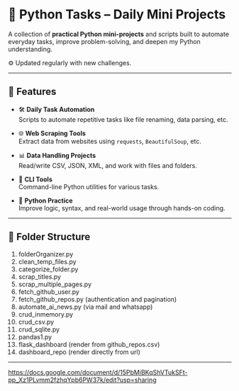 # 🐍 Python Tasks – Daily Mini Projects

A collection of **practical Python mini-projects** and scripts built to automate everyday tasks, improve problem-solving, and deepen my Python understanding.  

⚙️ Updated regularly with new challenges.  

---

## 🚀 Features

- 🛠️ **Daily Task Automation**  
  Scripts to automate repetitive tasks like file renaming, data parsing, etc.

- 🌐 **Web Scraping Tools**  
  Extract data from websites using `requests`, `BeautifulSoup`, etc.

- 📊 **Data Handling Projects**  
  Read/write CSV, JSON, XML, and work with files and folders.

- 🐚 **CLI Tools**  
  Command-line Python utilities for various tasks.

- 🧪 **Python Practice**  
  Improve logic, syntax, and real-world usage through hands-on coding.

---

## 📂 Folder Structure

1. folderOrganizer.py
2. clean_temp_files.py
3. categorize_folder.py
4. scrap_titles.py
5. scrap_multiple_pages.py
6. fetch_github_user.py
7. fetch_github_repos.py (authentication and pagination)
8. automate_ai_news.py (via mail and whatsapp)
9. crud_inmemory.py
10. crud_csv.py
11. crud_sqlite.py
12. pandas1.py
13. flask_dashboard (render from github_repos.csv)
14. dashboard_repo (render directly from url)

---

https://docs.google.com/document/d/15PbMiBKqShVTukSFt-pp_Xz1PLvmm2fzhqYpb6PW37k/edit?usp=sharing
